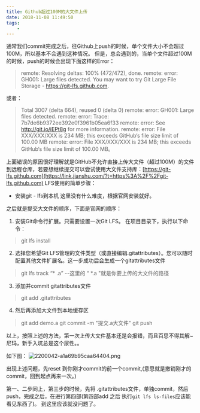 ```yaml
---
title: Github超过100M的大文件上传
date: 2018-11-08 11:49:50
tags:
    -
---
```


通常我们commit完成之后，往Github上push的时候，单个文件大小不会超过100M，所以基本不会遇到这种情况。
但是，总会遇到的，当单个文件超过100M的时候，push的时候会出现下面这样的Error：

>remote: Resolving deltas: 100% (472/472), done.
remote: error: GH001: Large files detected. 
You may want to try Git Large File Storage - https://git-lfs.github.com.

<!--  more -->

或者：

>Total 3007 (delta 664), reused 0 (delta 0)
remote: error: GH001: Large files detected.
remote: error: Trace: 7b7de6b9372ee392e0f3961b05ea6f33
remote: error: See http://git.io/iEPt8g for more information.
remote: error: File  XXX/XXX/XXX is 234 MB; this exceeds GitHub‘s file size limit of 100.00 MB
remote: error: File  XXX/XXX/XXX is 234 MB; this exceeds GitHub‘s file size limit of 100.00 MB。

<!-- more --> 

上面错误的原因很好理解就是GitHub不允许直接上传大文件（超过100M）的文件到远程仓库，若要想继续提交可以尝试使用大文件支持库：[https://git-lfs.github.com](https://link.jianshu.com/?t=https%3A%2F%2Fgit-lfs.github.com)
LFS使用的简单步骤：

*   安装git - lfs到本机
这里没有什么难度，根据官网安装就好。

之后就是提交大文件的顺序，下面是官网的顺序：

1. 安装Git命令行扩展。只需要设置一次Git LFS。
在项目目录下，执行以下命令：
>git lfs install

2. 选择您希望Git LFS管理的文件类型（或直接编辑.gitattributes）。您可以随时配置其他文件扩展名。这一步成功后会生成一个gitattributes文件
>git lfs track “* .a” --这里的 “ *.a "就是你要上传的大文件的路径

3. 添加并commit gitattributes文件
>git add .gitattributes

4. 然后再添加大文件到本地缓存区
>git add demo.a
git commit -m "提交.a大文件"
git push

以上，按照上述的方法，第一次上传大文件基本还是会报错，而且百思不得其解~
尼玛，新手入坑总是这个尿性。。

如下图：
![2200042-a1a69b95caa64404.png](https://upload-images.jianshu.io/upload_images/6080248-b5b22f1f9d1a1f7f.png?imageMogr2/auto-orient/strip%7CimageView2/2/w/1240)


出现上述问题，先reset 到你刚才commit的前一个commit,(意思就是撤销刚才的commit，回到起点再来一次。)

第一、二步同上，第三步的时候，先将 .gitattributes文件，单独commit，然后push，完成之后，在进行第四部(第四部add 之后 执行`git lfs ls-files`应该能看见东西了)。
到这里应该就没问题了。
